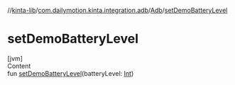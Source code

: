 //[kinta-lib](../../../index.md)/[com.dailymotion.kinta.integration.adb](../index.md)/[Adb](index.md)/[setDemoBatteryLevel](set-demo-battery-level.md)



# setDemoBatteryLevel  
[jvm]  
Content  
fun [setDemoBatteryLevel](set-demo-battery-level.md)(batteryLevel: [Int](https://kotlinlang.org/api/latest/jvm/stdlib/kotlin/-int/index.html))  



